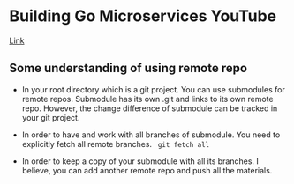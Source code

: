 # Building Go Microservices YouTube

[Link](https://www.youtube.com/watch?v=VzBGi_n65iU&list=PLmD8u-IFdreyh6EUfevBcbiuCKzFk0EW_)

## Some understanding of using remote repo

- In your root directory which is a git project. You can use submodules for remote repos. Submodule has its own .git and links to its own remote repo. However, the change difference of submodule can be tracked in your git project. 

- In order to have and work with all branches of submodule. You need to explicitly fetch all remote branches. <code> git fetch all </code>

- In order to keep a copy of your submodule with all its branches. I believe, you can add another remote repo and push all the materials. 


